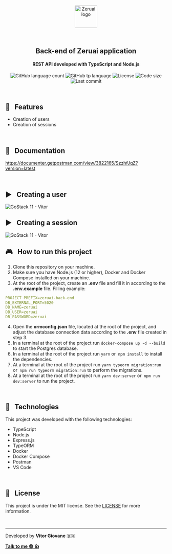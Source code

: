 <p align="center">
  <br>
  <img height="70" alt="Zeruai logo" src="https://res.cloudinary.com/vitorgiovane/image/upload/v1592201062/zeruai/dark-logo_dpmouh.png" />
  </p>
  <br>
<h2 align="center">
  Back-end of Zeruai application
    <br>
</h2>
<h4 align="center">REST API developed with TypeScript and Node.js</h4>
<p align="center">
  <img alt="GitHub language count" src="https://img.shields.io/github/languages/count/vitorgiovane/zeruai-back-end?color=%2304D361">
  <img alt="GitHub tp language" src="https://img.shields.io/github/languages/top/vitorgiovane/zeruai-back-end">
  <img alt="License" src="https://img.shields.io/badge/license-MIT-%2304D361">
  <img alt="Code size" src="https://img.shields.io/github/languages/code-size/vitorgiovane/zeruai-back-end">
  <img alt="Last commit" src="https://img.shields.io/github/last-commit/vitorgiovane/zeruai-back-end">
</p>

<br>

## :gem: &nbsp; Features
- Creation of users
- Creation of sessions

<br>

## :notebook_with_decorative_cover: &nbsp; Documentation
https://documenter.getpostman.com/view/3822165/SzzhfJqZ?version=latest

<br>

## :arrow_forward: &nbsp; Creating a user
<img alt="GoStack 11 - Vitor" src="https://res.cloudinary.com/vitorgiovane/image/upload/v1592202252/zeruai/2020-06-15_03-23_saakrn.png" />

<br>

## :arrow_forward: &nbsp; Creating a session
<img alt="GoStack 11 - Vitor" src="https://res.cloudinary.com/vitorgiovane/image/upload/v1592202634/zeruai/2020-06-15_03-29_sueiex.png" />

<br>

## :video_game: &nbsp; How to run this project
1. Clone this repository on your machine.
2. Make sure you have Node.js (12 or higher), Docker and Docker Compose installed on your machine.
3. At the root of the project, create an **.env** file and fill it in according to the **.env.example** file. Filling example:
```yml
PROJECT_PREFIX=zeruai-back-end
DB_EXTERNAL_PORT=5020
DB_NAME=zeruai
DB_USER=zeruai
DB_PASSWORD=zeruai
```
4. Open the **ormconfig.json** file, located at the root of the project, and adjust the database connection data according to the **.env** file created in step 3.
5. In a terminal at the root of the project run `docker-compose up -d --build` to start the Postgres database.
6. In a terminal at the root of the project run `yarn` or` npm install` to install the dependencies.
7. At a terminal at the root of the project run `yarn typeorm migration:run` or` npm run typeorm migration:run` to perform the migrations.
8. At a terminal at the root of the project run `yarn dev:server` or` npm run dev:server` to run the project.

<br>

## :rocket: &nbsp; Technologies
This project was developed with the following technologies:

- TypeScript
- Node.js
- Express.js
- TypeORM
- Docker
- Docker Compose
- Postman
- VS Code

<br>

## :page_with_curl: &nbsp; License
This project is under the MIT license. See the [LICENSE](https://github.com/vitorgiovane/zeruai-back-end/blob/master/LICENSE) for more information.

<br>

---
Developed by **Vitor Giovane** <span>&#x1f1e7;&#x1f1f7;</span>

**[Talk to me :smile:&nbsp;:thumbsup:](https://www.linkedin.com/in/vitorgiovane)** 
